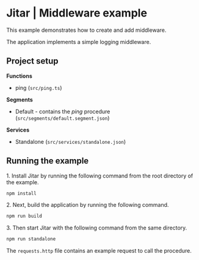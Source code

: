
# Jitar | Middleware example

This example demonstrates how to create and add middleware.

The application implements a simple logging middleware.

## Project setup

**Functions**

* ping (`src/ping.ts`)

**Segments**

* Default - contains the *ping* procedure (`src/segments/default.segment.json`)

**Services**

* Standalone (`src/services/standalone.json`)

## Running the example

1\. Install Jitar by running the following command from the root directory of the example.

```bash
npm install
```

2\. Next, build the application by running the following command.

```bash
npm run build
```

3\. Then start Jitar with the following command from the same directory.

```bash
npm run standalone
```

The ``requests.http`` file contains an example request to call the procedure.
